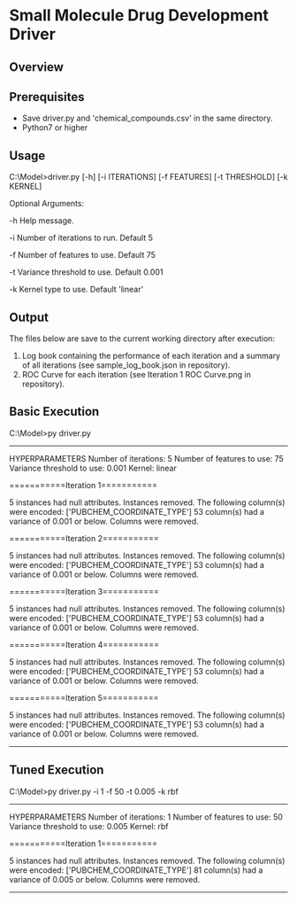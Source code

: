 # Small Molecule Drug Development Driver

## Overview


## Prerequisites
- Save driver.py and 'chemical_compounds.csv' in the same directory.
- Python7 or higher

## Usage
C:\Model>driver.py [-h] [-i ITERATIONS] [-f FEATURES] [-t THRESHOLD] [-k KERNEL]

Optional Arguments:

-h Help message.

-i Number of iterations to run. Default 5

-f Number of features to use. Default 75

-t Variance threshold to use. Default 0.001

-k Kernel type to use. Default 'linear'


## Output
The files below are save to the current working directory after execution:
1) Log book containing the performance of each iteration and a summary of all iterations (see sample_log_book.json in repository).
2) ROC Curve for each iteration (see Iteration 1 ROC Curve.png in repository).

## Basic Execution

C:\Model>py driver.py

--------------------------------------------------------------------

HYPERPARAMETERS
Number of iterations: 5
Number of features to use: 75
Variance threshold to use: 0.001
Kernel: linear

===========Iteration 1===========

5 instances had null attributes. Instances removed.
The following column(s) were encoded: ['PUBCHEM_COORDINATE_TYPE']
53 column(s) had a variance of 0.001 or below. Columns were removed.


===========Iteration 2===========

5 instances had null attributes. Instances removed.
The following column(s) were encoded: ['PUBCHEM_COORDINATE_TYPE']
53 column(s) had a variance of 0.001 or below. Columns were removed.


===========Iteration 3===========

5 instances had null attributes. Instances removed.
The following column(s) were encoded: ['PUBCHEM_COORDINATE_TYPE']
53 column(s) had a variance of 0.001 or below. Columns were removed.


===========Iteration 4===========

5 instances had null attributes. Instances removed.
The following column(s) were encoded: ['PUBCHEM_COORDINATE_TYPE']
53 column(s) had a variance of 0.001 or below. Columns were removed.


===========Iteration 5===========

5 instances had null attributes. Instances removed.
The following column(s) were encoded: ['PUBCHEM_COORDINATE_TYPE']
53 column(s) had a variance of 0.001 or below. Columns were removed.

--------------------------------------------------------------------

## Tuned Execution

C:\Model>py driver.py -i 1 -f 50 -t 0.005 -k rbf

--------------------------------------------------------------------

HYPERPARAMETERS
Number of iterations: 1
Number of features to use: 50
Variance threshold to use: 0.005
Kernel: rbf

===========Iteration 1===========

5 instances had null attributes. Instances removed.
The following column(s) were encoded: ['PUBCHEM_COORDINATE_TYPE']
81 column(s) had a variance of 0.005 or below. Columns were removed.

--------------------------------------------------------------------
